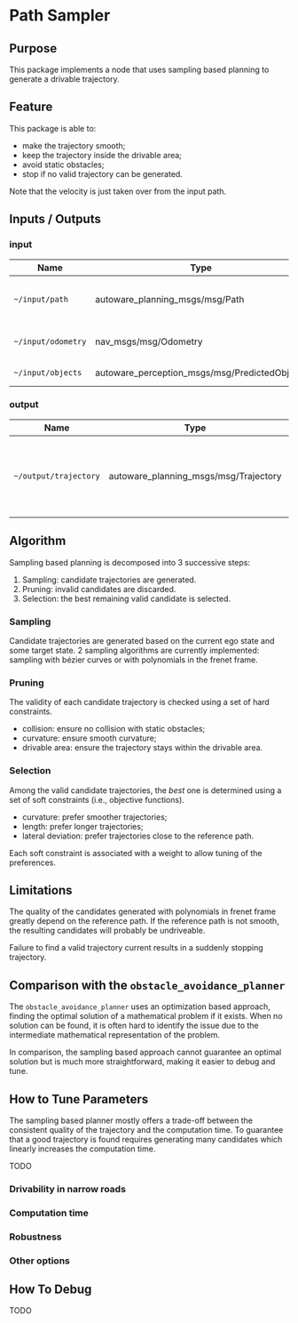 # Path Sampler

## Purpose

This package implements a node that uses sampling based planning to generate a drivable trajectory.

## Feature

This package is able to:

- make the trajectory smooth;
- keep the trajectory inside the drivable area;
- avoid static obstacles;
- stop if no valid trajectory can be generated.

Note that the velocity is just taken over from the input path.

## Inputs / Outputs

### input

| Name               | Type                                          | Description                                        |
| ------------------ | --------------------------------------------- | -------------------------------------------------- |
| `~/input/path`     | autoware_planning_msgs/msg/Path               | Reference path and the corresponding drivable area |
| `~/input/odometry` | nav_msgs/msg/Odometry                         | Current state of the ego vehicle                   |
| `~/input/objects`  | autoware_perception_msgs/msg/PredictedObjects | objects to avoid                                   |

### output

| Name                  | Type                                  | Description                                                       |
| --------------------- | ------------------------------------- | ----------------------------------------------------------------- |
| `~/output/trajectory` | autoware_planning_msgs/msg/Trajectory | generated trajectory that is feasible to drive and collision-free |

## Algorithm

Sampling based planning is decomposed into 3 successive steps:

1. Sampling: candidate trajectories are generated.
2. Pruning: invalid candidates are discarded.
3. Selection: the best remaining valid candidate is selected.

### Sampling

Candidate trajectories are generated based on the current ego state and some target state.
2 sampling algorithms are currently implemented: sampling with bézier curves or with polynomials in the frenet frame.

### Pruning

The validity of each candidate trajectory is checked using a set of hard constraints.

- collision: ensure no collision with static obstacles;
- curvature: ensure smooth curvature;
- drivable area: ensure the trajectory stays within the drivable area.

### Selection

Among the valid candidate trajectories, the _best_ one is determined using a set of soft constraints (i.e., objective functions).

- curvature: prefer smoother trajectories;
- length: prefer longer trajectories;
- lateral deviation: prefer trajectories close to the reference path.

Each soft constraint is associated with a weight to allow tuning of the preferences.

## Limitations

The quality of the candidates generated with polynomials in frenet frame greatly depend on the reference path.
If the reference path is not smooth, the resulting candidates will probably be undriveable.

Failure to find a valid trajectory current results in a suddenly stopping trajectory.

## Comparison with the `obstacle_avoidance_planner`

The `obstacle_avoidance_planner` uses an optimization based approach,
finding the optimal solution of a mathematical problem if it exists.
When no solution can be found, it is often hard to identify the issue due to the intermediate mathematical representation of the problem.

In comparison, the sampling based approach cannot guarantee an optimal solution but is much more straightforward,
making it easier to debug and tune.

## How to Tune Parameters

The sampling based planner mostly offers a trade-off between the consistent quality of the trajectory and the computation time.
To guarantee that a good trajectory is found requires generating many candidates which linearly increases the computation time.

TODO

### Drivability in narrow roads

### Computation time

### Robustness

### Other options

## How To Debug

TODO
